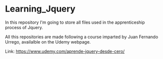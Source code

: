 # Learning_Jquery

In this repository I'm going to store all files used in the apprenticeship process of Jquery.

All this repositories are made following a course imparted by 
Juan Fernando Urrego, availalble on the Udemy webpage.

Link: https://www.udemy.com/aprende-jquery-desde-cero/
